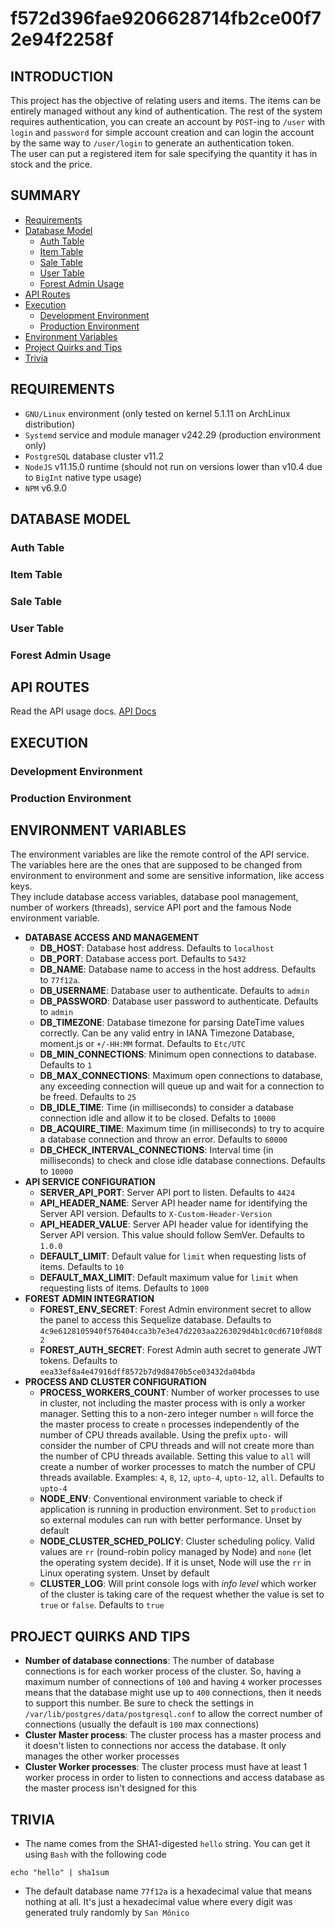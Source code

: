 # f572d396fae9206628714fb2ce00f72e94f2258f

## **INTRODUCTION**
This project has the objective of relating users and items. The items can be entirely managed without
any kind of authentication. The rest of the system requires authentication, you can create an account
by `POST`-ing to `/user` with `login` and `password` for simple account creation and can login the account
by the same way to `/user/login` to generate an authentication token.  
The user can put a registered item for sale specifying the quantity it has in stock and the price.


## **SUMMARY**
-   [Requirements](#requirements)
-   [Database Model](#database-model)
    -   [Auth Table](#auth-table)
    -   [Item Table](#item-table)
    -   [Sale Table](#sale-table)
    -   [User Table](#user-table)
    -   [Forest Admin Usage](#forest-admin-usage)
-   [API Routes](#api-docs)
-   [Execution](#execution)
    -   [Development Environment](#development-environment)
    -   [Production Environment](#production-environment)
-   [Environment Variables](#environment-variables)
-   [Project Quirks and Tips](#project-quirks-and-tips)
-   [Trivia](#trivia)


## **REQUIREMENTS**
-   `GNU/Linux` environment (only tested on kernel 5.1.11 on ArchLinux distribution)
-   `Systemd` service and module manager v242.29 (production environment only)
-   `PostgreSQL` database cluster v11.2
-   `NodeJS` v11.15.0 runtime (should not run on versions lower than v10.4 due to `BigInt` native type usage)
-   `NPM` v6.9.0


## **DATABASE MODEL**

### Auth Table

### Item Table

### Sale Table

### User Table

### Forest Admin Usage


## **API ROUTES**
Read the API usage docs. [API Docs](API.md)


## **EXECUTION**

### Development Environment

### Production Environment

## **ENVIRONMENT VARIABLES**
The environment variables are like the remote control of the API service. The variables here are the ones that are
supposed to be changed from environment to environment and some are sensitive information, like access keys.  
They include database access variables, database pool management, number of workers (threads), service API port
and the famous Node environment variable.

-   **DATABASE ACCESS AND MANAGEMENT**
    -   **DB_HOST**: Database host address. Defaults to `localhost`
    -   **DB_PORT**: Database access port. Defaults to `5432`
    -   **DB_NAME**: Database name to access in the host address. Defaults to `77f12a`.
    -   **DB_USERNAME**: Database user to authenticate. Defaults to `admin`
    -   **DB_PASSWORD**: Database user password to authenticate. Defaults to `admin`
    -   **DB_TIMEZONE**: Database timezone for parsing DateTime values correctly. Can be any valid entry in IANA
Timezone Database, moment.js or `+/-HH:MM` format. Defaults to `Etc/UTC`
    -   **DB_MIN_CONNECTIONS**: Minimum open connections to database. Defaults to `1`
    -   **DB_MAX_CONNECTIONS**: Maximum open connections to database, any exceeding connection will queue up and
wait for a connection to be freed. Defaults to `25`
    -   **DB_IDLE_TIME**: Time (in milliseconds) to consider a database connection idle and allow it to be closed.
Defalts to `10000`
    -   **DB_ACQUIRE_TIME**: Maximum time (in milliseconds) to try to acquire a database connection and throw an
error. Defaults to `60000`
    -   **DB_CHECK_INTERVAL_CONNECTIONS**: Interval time (in milliseconds) to check and close idle database
connections. Defaults to `10000`
-   **API SERVICE CONFIGURATION**
    -   **SERVER_API_PORT**: Server API port to listen. Defaults to `4424`
    -   **API_HEADER_NAME**: Server API header name for identifying the Server API version. Defaults
to `X-Custom-Header-Version`
    -   **API_HEADER_VALUE**: Server API header value for identifying the Server API version. This value should
follow SemVer. Defaults to `1.0.0`
    -   **DEFAULT_LIMIT**: Default value for `limit` when requesting lists of items. Defaults to `10`
    -   **DEFAULT_MAX_LIMIT**: Default maximum value for `limit` when requesting lists of items. Defaults
to `1000`
-   **FOREST ADMIN INTEGRATION**
    -   **FOREST_ENV_SECRET**: Forest Admin environment secret to allow the panel to access this Sequelize
database. Defaults to `4c9e6128105940f576404cca3b7e3e47d2203aa2263029d4b1c0cd6710f08d82`
    -   **FOREST_AUTH_SECRET**: Forest Admin auth secret to generate JWT tokens. Defaults
to `eea33ef8a4e47916dff8572b7d9d8470b5ce03432da04bda`
-   **PROCESS AND CLUSTER CONFIGURATION**
    -   **PROCESS_WORKERS_COUNT**: Number of worker processes to use in cluster, not including the master
process with is only a worker manager. Setting this to a non-zero integer number `n` will force the the master
process to create `n` processes independently of the number of CPU threads available. Using the prefix `upto-`
will consider the number of CPU threads and will not create more than the number of CPU threads available.
Setting this value to `all` will create a number of worker processes to match the number of CPU threads available.
Examples: `4`, `8`, `12`, `upto-4`, `upto-12`, `all`. Defaults to `upto-4`
    -   **NODE_ENV**: Conventional environment variable to check if application is running in production
environment. Set to `production` so external modules can run with better performance. Unset by default
    -   **NODE_CLUSTER_SCHED_POLICY**: Cluster scheduling policy. Valid values are `rr` (round-robin policy
managed by Node) and `none` (let the operating system decide). If it is unset, Node will use the `rr` in
Linux operating system. Unset by default
    -   **CLUSTER_LOG**: Will print console logs with _info level_ which worker of the cluster is taking care
of the request whether the value is set to `true` or `false`. Defaults to `true`


## **PROJECT QUIRKS AND TIPS**
-   **Number of database connections**: The number of database connections is for each worker process of the
cluster. So, having a maximum number of connections of `100` and having `4` worker processes means that the
database might use up to `400` connections, then it needs to support this number. Be sure to check the
settings in `/var/lib/postgres/data/postgresql.conf` to allow the correct number of connections (usually
the default is `100` max connections)
-   **Cluster Master process**: The cluster process has a master process and it doesn't listen to connections
nor access the database. It only manages the other worker processes
-   **Cluster Worker processes**: The cluster process must have at least 1 worker process in order to listen
to connections and access database as the master process isn't designed for this


## **TRIVIA**
-   The name comes from the SHA1-digested `hello` string. You can get it using `Bash` with the following code
```shell
echo "hello" | sha1sum
```
-   The default database name `77f12a` is a hexadecimal value that means nothing at all. It's just a
hexadecimal value where every digit was generated truly randomly by `San Mônico`
